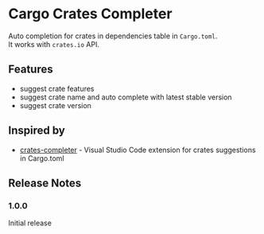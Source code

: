 # Cargo Crates Completer

Auto completion for crates in dependencies table in `Cargo.toml`.  
It works with `crates.io` API.

## Features

- suggest crate features
- suggest crate name and auto complete with latest stable version
- suggest crate version

## Inspired by
- [crates-completer](https://github.com/jedeop/crates-completer) - Visual Studio Code extension for crates suggestions in Cargo.toml 

## Release Notes

### 1.0.0

Initial release